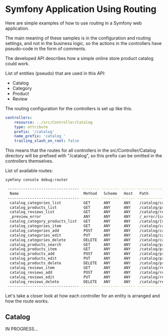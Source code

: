 # Symfony Application Using Routing

Here are simple examples of how to use routing in a Symfony web application.  

The main meaning of these samples is in the configuration and routing settings, and not in the business logic, so the actions in the controllers have pseudo-code in the form of comments.  

The developed API describes how a simple online store product catalog could work.  

List of entities (pseudo) that are used in this API:
- Catalog
- Category
- Product
- Review

The routing configuration for the controllers is set up like this.  
```yaml
controllers:
    resource: ../src/Controller/Catalog
    type: attribute
    prefix: '/catalog'
    name_prefix: 'catalog_'
    trailing_slash_on_root: false
```

This means that the routes for all controllers in the src/Controller/Catalog directory will be prefixed with "/catalog", so this prefix can be omitted in the controllers themselves.  

List of available routes:
```bash
symfony console debug:router
```
```bash
 -------------------------------- -------- -------- ------ ---------------------------- 
  Name                             Method   Scheme   Host   Path                        
 -------------------------------- -------- -------- ------ ---------------------------- 
  catalog_categories_list          GET      ANY      ANY    /catalog/categories/        
  catalog_products_list            GET      ANY      ANY    /catalog/products/          
  catalog_reviews_list             GET      ANY      ANY    /catalog/reviews/           
  _preview_error                   ANY      ANY      ANY    /_error/{code}.{_format}    
  catalog_category_products_list   GET      ANY      ANY    /catalog/{category}         
  catalog_categories_item          GET      ANY      ANY    /catalog/categories/{uuid}  
  catalog_categories_add           POST     ANY      ANY    /catalog/categories/        
  catalog_categories_edit          PUT      ANY      ANY    /catalog/categories/{uuid}  
  catalog_categories_delete        DELETE   ANY      ANY    /catalog/categories/{uuid}  
  catalog_products_search          GET      ANY      ANY    /catalog/products/          
  catalog_products_item            GET      ANY      ANY    /catalog/products/{uuid}    
  catalog_products_add             POST     ANY      ANY    /catalog/products/          
  catalog_products_edit            PUT      ANY      ANY    /catalog/products/{uuid}    
  catalog_products_delete          DELETE   ANY      ANY    /catalog/products/{uuid}    
  catalog_reviews_item             GET      ANY      ANY    /catalog/reviews/{uuid}     
  catalog_reviews_add              POST     ANY      ANY    /catalog/reviews/           
  catalog_reviews_edit             PUT      ANY      ANY    /catalog/reviews/{uuid}     
  catalog_reviews_delete           DELETE   ANY      ANY    /catalog/reviews/{uuid}     
 -------------------------------- -------- -------- ------ ----------------------------
```

Let's take a closer look at how each controller for an entity is arranged and how the route works.  

## Catalog
IN PROGRESS...
